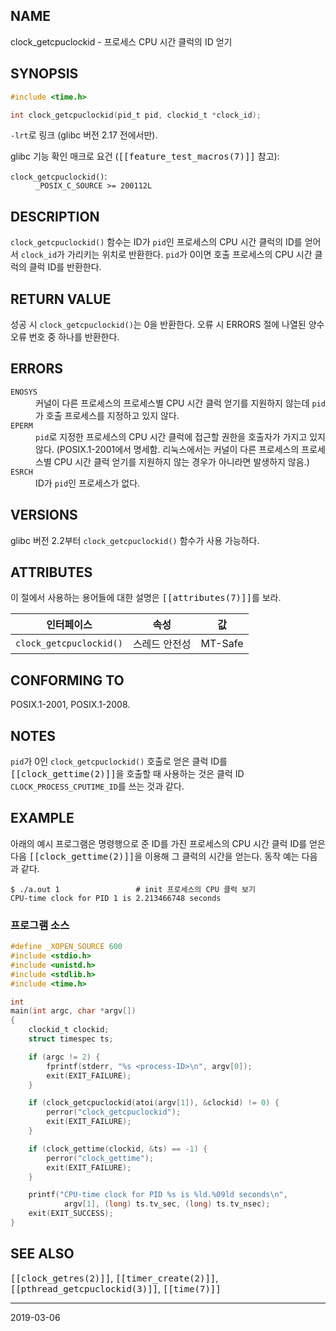 ## NAME

clock_getcpuclockid - 프로세스 CPU 시간 클럭의 ID 얻기

## SYNOPSIS

```c
#include <time.h>

int clock_getcpuclockid(pid_t pid, clockid_t *clock_id);
```

`-lrt`로 링크 (glibc 버전 2.17 전에서만).

glibc 기능 확인 매크로 요건 (<tt>[[feature_test_macros(7)]]</tt> 참고):

<dl>
<dt><code>clock_getcpuclockid()</code>:</dt>
<dd><code>_POSIX_C_SOURCE >= 200112L</code></dd>
</dl>

## DESCRIPTION

`clock_getcpuclockid()` 함수는 ID가 `pid`인 프로세스의 CPU 시간 클럭의 ID를 얻어서 `clock_id`가 가리키는 위치로 반환한다. `pid`가 0이면 호출 프로세스의 CPU 시간 클럭의 클럭 ID를 반환한다.

## RETURN VALUE

성공 시 `clock_getcpuclockid()`는 0을 반환한다. 오류 시 ERRORS 절에 나열된 양수 오류 번호 중 하나를 반환한다.

## ERRORS

<dl>
<dt><code>ENOSYS</code></dt>
<dd>커널이 다른 프로세스의 프로세스별 CPU 시간 클럭 얻기를 지원하지 않는데 <code>pid</code>가 호출 프로세스를 지정하고 있지 않다.</dd>
<dt><code>EPERM</code></dt>
<dd><code>pid</code>로 지정한 프로세스의 CPU 시간 클럭에 접근할 권한을 호출자가 가지고 있지 않다. (POSIX.1-2001에서 명세함. 리눅스에서는 커널이 다른 프로세스의 프로세스별 CPU 시간 클럭 얻기를 지원하지 않는 경우가 아니라면 발생하지 않음.)</dd>
<dt><code>ESRCH</code></dt>
<dd>ID가 <code>pid</code>인 프로세스가 없다.</dd>
</dl>

## VERSIONS

glibc 버전 2.2부터 `clock_getcpuclockid()` 함수가 사용 가능하다.

## ATTRIBUTES

이 절에서 사용하는 용어들에 대한 설명은 <tt>[[attributes(7)]]</tt>를 보라.

| 인터페이스 | 속성 | 값 |
| --- | --- | --- |
| `clock_getcpuclockid()` | 스레드 안전성 | MT-Safe |

## CONFORMING TO

POSIX.1-2001, POSIX.1-2008.

## NOTES

`pid`가 0인 `clock_getcpuclockid()` 호출로 얻은 클럭 ID를 <tt>[[clock_gettime(2)]]</tt>을 호출할 때 사용하는 것은 클럭 ID `CLOCK_PROCESS_CPUTIME_ID`를 쓰는 것과 같다.

## EXAMPLE

아래의 예시 프로그램은 명령행으로 준 ID를 가진 프로세스의 CPU 시간 클럭 ID를 얻은 다음 <tt>[[clock_gettime(2)]]</tt>을 이용해 그 클럭의 시간을 얻는다. 동작 예는 다음과 같다.

```
$ ./a.out 1                 # init 프로세스의 CPU 클럭 보기
CPU-time clock for PID 1 is 2.213466748 seconds
```

### 프로그램 소스

```c
#define _XOPEN_SOURCE 600
#include <stdio.h>
#include <unistd.h>
#include <stdlib.h>
#include <time.h>

int
main(int argc, char *argv[])
{
    clockid_t clockid;
    struct timespec ts;

    if (argc != 2) {
        fprintf(stderr, "%s <process-ID>\n", argv[0]);
        exit(EXIT_FAILURE);
    }

    if (clock_getcpuclockid(atoi(argv[1]), &clockid) != 0) {
        perror("clock_getcpuclockid");
        exit(EXIT_FAILURE);
    }

    if (clock_gettime(clockid, &ts) == -1) {
        perror("clock_gettime");
        exit(EXIT_FAILURE);
    }

    printf("CPU-time clock for PID %s is %ld.%09ld seconds\n",
            argv[1], (long) ts.tv_sec, (long) ts.tv_nsec);
    exit(EXIT_SUCCESS);
}
```

## SEE ALSO

<tt>[[clock_getres(2)]]</tt>, <tt>[[timer_create(2)]]</tt>, <tt>[[pthread_getcpuclockid(3)]]</tt>, <tt>[[time(7)]]</tt>

----

2019-03-06

